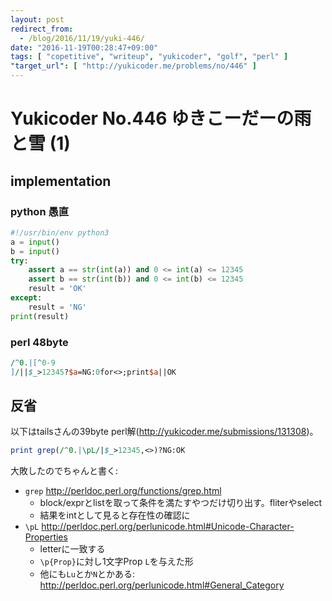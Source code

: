 ```yaml
---
layout: post
redirect_from:
  - /blog/2016/11/19/yuki-446/
date: "2016-11-19T00:28:47+09:00"
tags: [ "copetitive", "writeup", "yukicoder", "golf", "perl" ]
"target_url": [ "http://yukicoder.me/problems/no/446" ]
---
```


# Yukicoder No.446 ゆきこーだーの雨と雪 (1)

## implementation

### python 愚直

``` python
#!/usr/bin/env python3
a = input()
b = input()
try:
    assert a == str(int(a)) and 0 <= int(a) <= 12345
    assert b == str(int(b)) and 0 <= int(b) <= 12345
    result = 'OK'
except:
    result = 'NG'
print(result)
```

### perl $48$byte

``` perl
/^0.|[^0-9
]/||$_>12345?$a=NG:0for<>;print$a||OK
```

## 反省

以下はtailsさんの$39$byte perl解(<http://yukicoder.me/submissions/131308>)。

``` perl
print grep(/^0.|\pL/|$_>12345,<>)?NG:OK
```

大敗したのでちゃんと書く:

-   `grep` <http://perldoc.perl.org/functions/grep.html>
    -   block/exprとlistを取って条件を満たすやつだけ切り出す。fliterやselect
    -   結果をintとして見ると存在性の確認に
-   `\pL` <http://perldoc.perl.org/perlunicode.html#Unicode-Character-Properties>
    -   letterに一致する
    -   `\p{Prop}`に対し$1$文字Prop `L`を与えた形
    -   他にも`Lu`とか`N`とかある: <http://perldoc.perl.org/perlunicode.html#General_Category>
